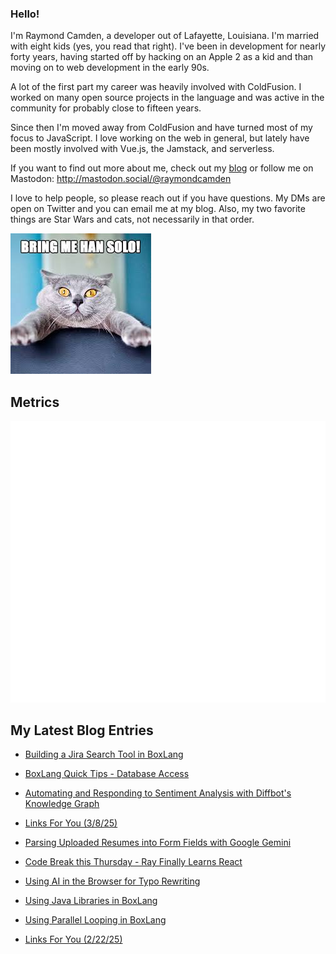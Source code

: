 ### Hello!

I'm Raymond Camden, a developer out of Lafayette, Louisiana. I'm married with eight kids (yes, you read that right). I've been in development for nearly forty years, having started off by hacking on an Apple 2 as a kid and than moving on to web development in the early 90s.

A lot of the first part my career was heavily involved with ColdFusion. I worked on many open source projects in the language and was active in the community for probably close to fifteen years. 

Since then I'm moved away from ColdFusion and have turned most of my focus to JavaScript. I love working on the web in general, but lately have been mostly involved with Vue.js, the Jamstack, and serverless. 

If you want to find out more about me, check out my [blog](https://www.raymondcamden.com) or follow me on Mastodon: <http://mastodon.social/@raymondcamden>

I love to help people, so please reach out if you have questions. My DMs are open on Twitter and you can email me at my blog. Also, my two favorite things are Star Wars and cats, not necessarily in that order.

![Star Wars cat](https://raw.githubusercontent.com/cfjedimaster/cfjedimaster/master/cat.jpg)

## Metrics

<picture>
  <img src="/github-metrics.svg" alt="Metrics">
</picture>

<!-- RSS -->
## My Latest Blog Entries

* [Building a Jira Search Tool in BoxLang](https://www.raymondcamden.com/2025/03/13/building-a-jira-search-tool-in-boxlang)

* [BoxLang Quick Tips - Database Access](https://www.raymondcamden.com/2025/03/11/boxlang-quick-tips-database-access)

* [Automating and Responding to Sentiment Analysis with Diffbot's Knowledge Graph](https://www.raymondcamden.com/2025/03/10/automating-and-responding-to-sentiment-analysis-with-diffbots-knowledge-graph)

* [Links For You (3/8/25)](https://www.raymondcamden.com/2025/03/08/links-for-you)

* [Parsing Uploaded Resumes into Form Fields with Google Gemini](https://www.raymondcamden.com/2025/03/04/parsing-uploaded-resumes-into-form-fields-with-google-gemini)

* [Code Break this Thursday - Ray Finally Learns React](https://www.raymondcamden.com/2025/03/03/codebreak-this-thursday-ray-finally-learns-react)

* [Using AI in the Browser for Typo Rewriting](https://www.raymondcamden.com/2025/02/27/using-ai-in-the-browser-for-typo-rewriting)

* [Using Java Libraries in BoxLang](https://www.raymondcamden.com/2025/02/26/using-java-libraries-in-boxlang)

* [Using Parallel Looping in BoxLang](https://www.raymondcamden.com/2025/02/24/using-parallel-looping-in-boxlang)

* [Links For You (2/22/25)](https://www.raymondcamden.com/2025/02/22/links-for-you-22225)

<!-- ENDRSS -->

